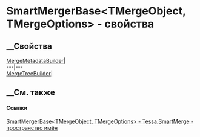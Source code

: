# SmartMergerBase<TMergeObject, TMergeOptions> \- свойства
##  __Свойства
[MergeMetadataBuilder](P_Tessa_SmartMerge_SmartMergerBase_2_MergeMetadataBuilder.htm)|  
---|---  
[MergeTreeBuilder](P_Tessa_SmartMerge_SmartMergerBase_2_MergeTreeBuilder.htm)|  
## __См. также
#### Ссылки
[SmartMergerBase<TMergeObject, TMergeOptions> \-
](T_Tessa_SmartMerge_SmartMergerBase_2.htm)
[Tessa.SmartMerge - пространство имён](N_Tessa_SmartMerge.htm)
